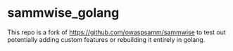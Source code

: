 # sammwise_golang
This repo is a fork of https://github.com/owaspsamm/sammwise to test out potentially adding custom features or rebuilding it entirely in golang. 
